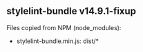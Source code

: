 ## stylelint-bundle v14.9.1-fixup

Files copied from NPM (node_modules):
* stylelint-bundle.min.js: dist/*
